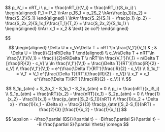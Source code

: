 $$
p_iV_i = nRT_i \\
p_i = \frac{nRT_i}{V_i} = \frac{nRT_i}{S_ix_i} \\
\begin{aligned}
  P_1 = P_2 \lrArr p_1S_1 = p_2S_2 \lrArr\frac{p_1}{p_2} = \frac{S_2}{S_1}
\end{aligned} \\
\lrArr \frac{S_2}{S_1} = \frac{p_1} {p_2} = \frac{S_2x_2}{S_1x_1}\frac{T_1}{T_2} = \frac{S_2x_2}{S_1x_1} \\
\begin{aligned}
  \lrArr x_1 = x_2 & \text{ że co?}
\end{aligned}

$$



$$
\begin{aligned}
  \Delta U = c_Vn\Delta T + nRT'\ln \frac{V_1'}{V_1} & ; & \Delta U = \frac{i}{2}nR\Delta T
\end{aligned} \\
c_Vn\Delta T + nRT'\ln \frac{V_1'}{V_1} = \frac{i}{2}nR\Delta T \\
nRT'\ln \frac{V_1'}{V_1} = n\Delta T [\frac{iR}{2} - c_V] \\
\ln \frac{V_1'}{V_1} = \frac{\Delta T}{RT'}[\frac{iR}{2} - c_V] \\
\frac{V_1'}{V_1} = e^{\frac{\Delta T}{RT'}[\frac{iR}{2} - c_V]} \\
S_1x_1' = V_1' = V_1 e^{\frac{\Delta T}{RT'}[\frac{iR}{2} - c_V]} \\
x_1' = x_1 e^{\frac{\Delta T}{RT'}[\frac{iR}{2} - c_V]} \\
$$  
   
  
   
$$
S_1p_{atm} + S_2p_2 - S_1p_1 - S_2p_{atm} = 0 \\
p_i = \frac{nRT}{x_iS_i} \\
S_1p_{atm} + \frac{nRT}{x_2} - \frac{nRT}{x_1} - S_2p_{atm} = 0 \\
\frac{1}{x_2} - \frac{1}{x_1} = \frac{p_{atm}[S_2-S_1]}{nRT} \\
\frac{1}{x_2 + \Delta x} - \frac{1}{x_1 - \Delta x} = \frac{2}{3} \frac{p_{atm}[S_2-S_1]}{nRT} = \frac{2}{3} [\frac{1}{x_2} - \frac{1}{x_1}]
$$

$$
\epsilon = -\frac{\partial (BS)}{\partial t} = -B\frac{\partial S}{\partial t} = -B \frac{\partial S}{\partial \theta} \omega
$$